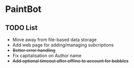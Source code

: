 # PaintBot
## TODO List
* Move away from file-based data storage
* Add web page for adding/managing subcriptions
* ~~Better error handling~~
* Fix capitalisation on Author name
* ~~Add optional timeout after offline to account for bobbles~~
